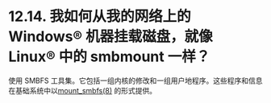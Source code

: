 # 12.14. 我如何从我的网络上的 Windows® 机器挂载磁盘，就像 Linux® 中的 smbmount 一样？

使用 SMBFS 工具集。它包括一组内核的修改和一组用户地程序。这些程序和信息在基础系统中以[mount_smbfs(8)](https://www.freebsd.org/cgi/man.cgi?query=mount_smbfs&sektion=8&format=html) 的形式提供。
